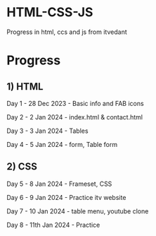 # HTML-CSS-JS

Progress in html, ccs and js from itvedant

# Progress 

## 1) HTML 

Day 1 - 28 Dec 2023 - Basic info and FAB icons

Day 2 - 2 Jan 2024 - index.html & contact.html

Day 3 - 3 Jan 2024 - Tables

Day 4 - 5 Jan 2024 - form, Table form

## 2) CSS

Day 5 - 8 Jan 2024 - Frameset, CSS 

Day 6 - 9 Jan 2024 - Practice itv website 

Day 7 - 10 Jan 2024 - table menu, youtube clone 

Day 8 - 11th Jan 2024 - Practice
